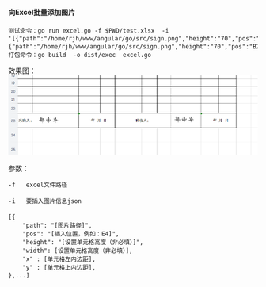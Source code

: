 #### 向Excel批量添加图片
    
    测试命令：go run excel.go -f $PWD/test.xlsx  -i '[{"path":"/home/rjh/www/angular/go/src/sign.png","height":"70","pos":"B23","y":1,"x":1},{"path":"/home/rjh/www/angular/go/src/sign.png","height":"70","pos":"B23","y":45,"x":1}]'
    打包命令：go build  -o dist/exec  excel.go

效果图：
![avatar](C976DEA8-5C5F-43E2-B544-87D4210559C9.png)

参数：

    -f   excel文件路径
    
    -i   要插入图片信息json

    [{
	    "path": "[图片路径]",
        "pos": "[插入位置，例如：E4]",
        "height": "[设置单元格高度（非必填）]",
        "width": [设置单元格高度（非必填）],
        "x" : [单元格左内边距],
        "y" : [单元格上内边距],
    },...]